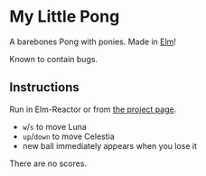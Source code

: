 # My Little Pong

A barebones Pong with ponies. Made in [Elm](http://en.wikipedia.org/wiki/Elm_%28programming_language%29)!

Known to contain bugs.

## Instructions

Run in Elm-Reactor or from [the project page](http://jastice.github.io/my-little-pong/).

* `w`/`s` to move Luna
* `up`/`down` to move Celestia
* new ball immediately appears when you lose it

There are no scores.
